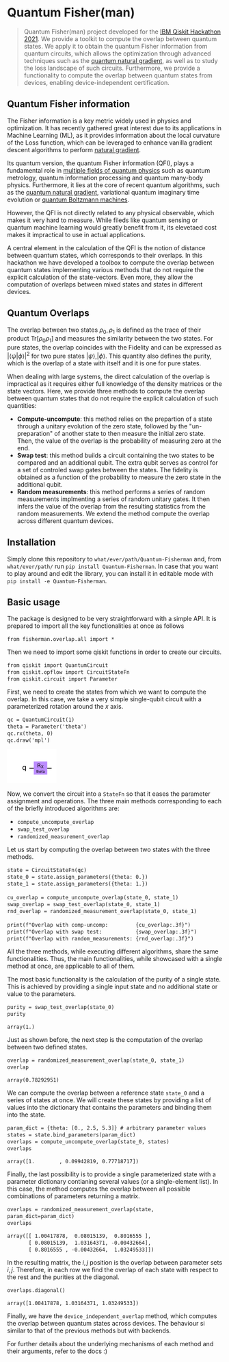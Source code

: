 # Quantum Fisher(man)
> Quantum Fisher(man) project developed for the <a href='https://qiskithackathoneurope.bemyapp.com'>IBM Qiskit Hackathon 2021</a>. We provide a toolkit to compute the overlap between quantum states. We apply it to obtain the quantum Fisher information from quantum circuits, which allows the optimization through advanced techniques such as the <a href='https://quantum-journal.org/papers/q-2020-05-25-269/pdf/'> quantum natural gradient</a>, as well as to study the loss landscape of such circuits. Furthermore, we provide a functionality to compute the overlap between quantum states from devices, enabling device-independent certification. 


## Quantum Fisher information

The Fisher information is a key metric widely used in physics and optimization. It has recently gathered great interest due to its applications in Machine Learning (ML), as it provides information about the local curvature of the Loss function, which can be leveraged to enhance vanilla gradient descent algorithms to perform [natural gradient](https://direct.mit.edu/neco/article/10/2/251/6143/Natural-Gradient-Works-Efficiently-in-Learning).

Its quantum version, the quantum Fisher information (QFI), plays a fundamental role in [multiple fields of quantum physics](https://arxiv.org/abs/2103.15191) such as quantum metrology, quantum information processing and quantum many-body physics. Furthermore, it lies at the core of recent quantum algorithms, such as the [quantum natural gradient](https://quantum-journal.org/papers/q-2020-05-25-269/pdf/), variational quantum imaginary time evolution or [quantum Boltzmann machines](https://journals.aps.org/prx/abstract/10.1103/PhysRevX.8.021050).

However, the QFI is not directly related to any physical observable, which makes it very hard to measure. While fileds like quantum sensing or quantum machine learning would greatly benefit from it, its elevetaed cost makes it impractical to use in actual applications. 

A central element in the calculation of the QFI is the notion of distance between quantum states, which corresponds to their overlaps. In this hackathon we have developed a toolbox to compute the overlap between quantum states implementing various methods that do not require the explicit calculation of the state-vectors. Even more, they allow the computation of overlaps between mixed states and states in different devices. 

## Quantum Overlaps

The overlap between two states $\rho_0, \rho_1$ is defined as the trace of their product $\text{Tr}\left[\rho_0\rho_1\right]$ and measures the similarity between the two states. For pure states, the overlap coincides with the Fidelity and can be expressed as $|\langle\psi|\phi\rangle|^2$ for two pure states $|\psi\rangle, |\phi\rangle$. This quantity also defines the purity, which is the overlap of a state with itself and it is one for pure states. 

When dealing with large systems, the direct calculation of the overlap is impractical as it requires either full knowledge of the density matrices or the state vectors. Here, we provide three methods to compute the overlap between quantum states that do not require the explicit calculation of such quantities:

- **Compute-uncompute**: this method relies on the prepartion of a state through a unitary evolution of the zero state, followed by the "un-preparation" of another state to then measure the initial zero state. Then, the value of the overlap is the probability of measuring zero at the end. 
- **Swap test**: this method builds a circuit containing the two states to be compared and an additional qubit. The extra qubit serves as control for a set of controled swap gates between the states. The fidelity is obtained as a function of the probability to measure the zero state in the additional qubit. 
- **Random measurements**: this method performs a series of random measurements implmenting a series of random unitary gates. It then infers the value of the overlap from the resulting statistics from the random measurements. We extend the method compute the overlap across different quantum devices.

## Installation

Simply clone this repository to `what/ever/path/Quantum-Fisherman` and, from `what/ever/path/` run `pip install Quantum-Fisherman`. In case that you want to play around and edit the library, you can install it in editable mode with `pip install -e Quantum-Fisherman`.

## Basic usage

The package is designed to be very straightforward with a simple API. It is prepared to import all the key functionalities at once as follows

```
from fisherman.overlap.all import *
```

Then we need to import some qiskit functions in order to create our circuits.

```
from qiskit import QuantumCircuit
from qiskit.opflow import CircuitStateFn
from qiskit.circuit import Parameter
```

First, we need to create the states from which we want to compute the overlap. In this case, we take a very simple single-qubit circuit with a parameterized rotation around the $x$ axis. 

```
qc = QuantumCircuit(1)
theta = Parameter('theta')
qc.rx(theta, 0)
qc.draw('mpl')
```




![png](docs/images/output_8_0.png)



Now, we convert the circuit into a `StateFn` so that it eases the parameter assignment and operations. The three main methods corresponding to each of the briefly introduced algorithms are: 
- `compute_uncompute_overlap`
- `swap_test_overlap`
- `randomized_measurement_overlap`

Let us start by computing the overlap between two states with the three methods.

```
state = CircuitStateFn(qc)
state_0 = state.assign_parameters({theta: 0.})
state_1 = state.assign_parameters({theta: 1.})

cu_overlap = compute_uncompute_overlap(state_0, state_1)
swap_overlap = swap_test_overlap(state_0, state_1)
rnd_overlap = randomized_measurement_overlap(state_0, state_1)

print(f"Overlap with comp-uncomp:         {cu_overlap:.3f}")
print(f"Overlap with swap test:           {swap_overlap:.3f}") 
print(f"Overlap with random_measurements: {rnd_overlap:.3f}")
```

All the three methods, while executing different algorithms, share the same functionalities. Thus, the main functionalities, while showcased with a single method at once, are applicable to all of them.

The most basic functionality is the calculation of the purity of a single state. This is achieved by providing a single input state and no additional state or value to the parameters. 

```
purity = swap_test_overlap(state_0)
purity
```




    array(1.)



Just as shown before, the next step is the computation of the overlap between two defined states. 

```
overlap = randomized_measurement_overlap(state_0, state_1)
overlap
```




    array(0.78292951)



We can compute the overlap between a reference state `state_0` and a series of states at once. We will create these states by providing a list of values into the dictionary that contains the parameters and binding them into the state. 

```
param_dict = {theta: [0., 2.5, 5.3]} # arbitrary parameter values
states = state.bind_parameters(param_dict)
overlaps = compute_uncompute_overlap(state_0, states)
overlaps
```




    array([1.        , 0.09942819, 0.77718717])



Finally, the last possibility is to provide a single parameterized state with a parameter dictionary contianing several values (or a single-element list). In this case, the method computes the overlap between all possible combinations of parameters returning a matrix. 

```
overlaps = randomized_measurement_overlap(state, param_dict=param_dict)
overlaps
```




    array([[ 1.00417878,  0.08015139,  0.8016555 ],
           [ 0.08015139,  1.03164371, -0.00432664],
           [ 0.8016555 , -0.00432664,  1.03249533]])



In the resulting matrix, the $i,j$ position is the overlap between parameter sets $i,j$. Therefore, in each row we find the overlap of each state with respect to the rest and the purities at the diagonal.

```
overlaps.diagonal()
```




    array([1.00417878, 1.03164371, 1.03249533])



Finally, we have the `device_independent_overlap` method, which computes the overlap between quantum states across devices. The behaviour si similar to that of the previous methods but with backends. 

For further details about the underlying mechanisms of each method and their arguments, refer to the docs :) 
